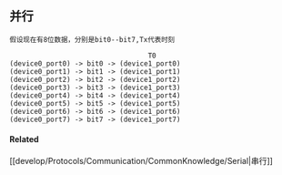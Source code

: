 ## 并行
	假设现在有8位数据，分别是bit0--bit7,Tx代表时刻

                                      T0
	(device0_port0) -> bit0 -> (device1_port0)
    (device0_port1) -> bit1 -> (device1_port1)
    (device0_port2) -> bit2 -> (device1_port2)
    (device0_port3) -> bit3 -> (device1_port3)
    (device0_port4) -> bit4 -> (device1_port4)
    (device0_port5) -> bit5 -> (device1_port5)
    (device0_port6) -> bit6 -> (device1_port6)
    (device0_port7) -> bit7 -> (device1_port7)

#### Related
[[develop/Protocols/Communication/CommonKnowledge/Serial|串行]]
